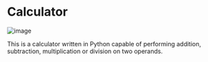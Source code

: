 # Calculator

![image](https://i.ibb.co/FmWk1Zt/calculator-transparent-16-50.png)



This is a calculator written in Python capable of performing addition, subtraction, multiplication or division on two operands.



